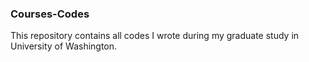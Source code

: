 ### Courses-Codes
This repository contains all codes I wrote during my graduate study in University of Washington.
